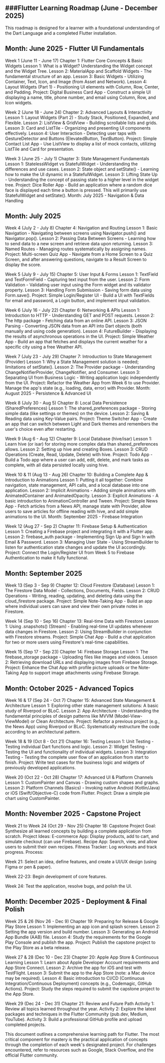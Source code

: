 ###Flutter Learning Roadmap (June - December 2025)
---

This roadmap is designed for a learner with a foundational understanding of the Dart Language and a completed Flutter installation.

Month: June 2025 - Flutter UI Fundamentals
---

Week 1 (June 11 - June 17)
Chapter 1: Flutter Core Concepts & Basic Widgets
Lesson 1: What is a Widget? Understanding the Widget concept and the Widget Tree.
Lesson 2: MaterialApp and Scaffold Widgets - The fundamental structure of an app.
Lesson 3: Basic Widgets - Utilizing Container, Text, Icon, and Image (from Asset and Network).
Lesson 4: Layout Widgets (Part 1) - Positioning UI elements with Column, Row, Center, and Padding.
Project: Digital Business Card App - Construct a simple UI displaying a name, title, phone number, and email using Column, Row, and Icon widgets.

Week 2 (June 18 - June 24)
Chapter 2: Advanced Layouts & Interactivity
Lesson 1: Layout Widgets (Part 2) - Study Stack, Positioned, Expanded, and Flexible.
Lesson 2: ListView & GridView - Building scrollable lists and grids.
Lesson 3: Card and ListTile - Organizing and presenting UI components effectively.
Lesson 4: User Interaction - Detecting user taps with GestureDetector and Buttons (ElevatedButton, TextButton).
Project: Simple Contact List App - Use ListView to display a list of mock contacts, utilizing ListTile and Card for presentation.


Week 3 (June 25 - July 1)
Chapter 3: State Management Fundamentals
Lesson 1: StatelessWidget vs StatefulWidget - Understanding the differences and use cases.
Lesson 2: State object and setState() - Learning how to make the UI dynamic in a StatefulWidget.
Lesson 3: Lifting State Up - Understanding the concept of passing state to a higher level in the widget tree.
Project: Dice Roller App - Build an application where a random dice face is displayed each time a button is pressed. This will primarily use StatefulWidget and setState().
Month: July 2025 - Navigation & Data Handling

Month: July 2025
---
Week 4 (July 2 - July 8)
Chapter 4: Navigation and Routing
Lesson 1: Basic Navigation - Navigating between screens using Navigator.push() and Navigator.pop().
Lesson 2: Passing Data Between Screens - Learning how to send data to a new screen and retrieve data upon returning.
Lesson 3: Named Routes - Managing routes systematically by assigning names.
Project: Multi-screen Quiz App - Navigate from a Home Screen to a Quiz Screen, and after answering questions, navigate to a Result Screen to display the score.


Week 5 (July 9 - July 15)
Chapter 5: User Input & Forms
Lesson 1: TextField and TextFormField - Capturing text input from the user.
Lesson 2: Form Validation - Validating user input using the Form widget and its validator property.
Lesson 3: Handling Form Submission - Saving form data using Form.save().
Project: Simple Login/Register UI - Build a UI with TextFields for email and password, a Login button, and implement input validation.


Week 6 (July 16 - July 22)
Chapter 6: Networking & APIs
Lesson 1: Introduction to HTTP - Understanding GET and POST requests.
Lesson 2: The http package - Fetching data from an online API.
Lesson 3: JSON Parsing - Converting JSON data from an API into Dart objects (both manually and using code generation).
Lesson 4: FutureBuilder - Displaying the results of asynchronous operations in the UI.
Project: Simple Weather App - Build an app that fetches and displays the current weather for a specific city using a free Weather API.


Week 7 (July 23 - July 29)
Chapter 7: Introduction to State Management (Provider)
Lesson 1: Why a State Management solution is needed; limitations of setState().
Lesson 2: The Provider package - Understanding ChangeNotifierProvider, ChangeNotifier, and Consumer.
Lesson 3: Separating UI from Business Logic - Writing application logic independently from the UI.
Project: Refactor the Weather App from Week 6 to use Provider. Manage the app's state (e.g., loading, data, error) with Provider.
Month: August 2025 - Persistence & Advanced UI


Week 8 (July 30 - Aug 5)
Chapter 8: Local Data Persistence (SharedPreferences)
Lesson 1: The shared_preferences package - Storing simple data (like settings or themes) on the device.
Lesson 2: Saving & Reading data using Key-Value pairs.
Project: Theme Switcher App - Create an app that can switch between Light and Dark themes and remembers the user's choice even after restarting.


Week 9 (Aug 6 - Aug 12)
Chapter 9: Local Database (hive/isar)
Lesson 1: Learn hive (or isar) for storing more complex data than shared_preferences allows.
Lesson 2: Setting up hive and creating Boxes.
Lesson 3: CRUD Operations (Create, Read, Update, Delete) with hive.
Project: Todo App - Build a Todo app where a user can add, edit, delete, and mark tasks as complete, with all data persisted locally using hive.


Week 10 & 11 (Aug 13 - Aug 26)
Chapter 10: Building a Complete App & Introduction to Animations
Lesson 1: Putting it all together: Combine navigation, state management, API calls, and a local database into one application.
Lesson 2: Implicit Animations - Adding simple animations with AnimatedContainer and AnimatedOpacity.
Lesson 3: Explicit Animations - A basic introduction to AnimationController and Tween.
Project: Simple News App - Fetch articles from a News API, manage state with Provider, allow users to save articles for offline reading with hive, and add simple animations to the UI.
Month: September 2025 - Firebase Integration


Week 12 (Aug 27 - Sep 2)
Chapter 11: Firebase Setup & Authentication
Lesson 1: Creating a Firebase project and integrating it with a Flutter app.
Lesson 2: firebase_auth package - Implementing Sign Up and Sign In with Email & Password.
Lesson 3: Managing User State - Using StreamBuilder to listen for authentication state changes and update the UI accordingly.
Project: Connect the Login/Register UI from Week 5 to Firebase Authentication to make it fully functional.


Month: September 2025
---
Week 13 (Sep 3 - Sep 9)
Chapter 12: Cloud Firestore (Database)
Lesson 1: The Firestore Data Model - Collections, Documents, Fields.
Lesson 2: CRUD Operations - Writing, reading, updating, and deleting data using the cloud_firestore package.
Project: Simple Note-Taking App - Build an app where individual users can save and view their own private notes in Firestore.


Week 14 (Sep 10 - Sep 16)
Chapter 13: Real-time Data with Firestore
Lesson 1: Using .snapshots() (Stream) - Enabling real-time UI updates whenever data changes in Firestore.
Lesson 2: Using StreamBuilder in conjunction with Firestore streams.
Project: Simple Chat App - Build a chat application for two or more users using Firestore's real-time capabilities.


Week 15 (Sep 17 - Sep 23)
Chapter 14: Firebase Storage
Lesson 1: The firebase_storage package - Uploading files like images and videos.
Lesson 2: Retrieving download URLs and displaying images from Firebase Storage.
Project: Enhance the Chat App with profile picture uploads or the Note-Taking App to support image attachments using Firebase Storage.


Month: October 2025 - Advanced Topics
---
Week 16 & 17 (Sep 24 - Oct 7)
Chapter 15: Advanced State Management & Architecture
Lesson 1: Exploring other state management solutions: A basic study of Riverpod or BLoC.
Lesson 2: App Architecture - Understanding the fundamental principles of design patterns like MVVM (Model-View-ViewModel) or Clean Architecture.
Project: Refactor a previous project (e.g., the News App) using Riverpod or BLoC. Systematically restructure the code according to an architectural pattern.


Week 18 & 19 (Oct 8 - Oct 21)
Chapter 16: Testing
Lesson 1: Unit Testing - Testing individual Dart functions and logic.
Lesson 2: Widget Testing - Testing the UI and functionality of individual widgets.
Lesson 3: Integration Testing - Testing the complete user flow of an application from start to finish.
Project: Write test cases for the business logic and widgets of previously developed applications.


Week 20 (Oct 22 - Oct 28)
Chapter 17: Advanced UI & Platform Channels
Lesson 1: CustomPainter and Canvas - Drawing custom shapes and graphs.
Lesson 2: Platform Channels (Basics) - Invoking native Android (Kotlin/Java) or iOS (Swift/Objective-C) code from Flutter.
Project: Draw a simple pie chart using CustomPainter.


Month: November 2025 - Capstone Project
---
Week 21 to Week 24 (Oct 29 - Nov 25)
Chapter 18: Capstone Project
Goal: Synthesize all learned concepts by building a complete application from scratch.
Project Ideas:
E-commerce App: Display products, add to cart, and simulate checkout (can use Firebase).
Recipe App: Search, view, and allow users to submit their own recipes.
Fitness Tracker: Log workouts and track progress.
Process:


Week 21: Select an idea, define features, and create a UI/UX design (using Figma or pen & paper).

Week 22-23: Begin development of core features.

Week 24: Test the application, resolve bugs, and polish the UI.

Month: December 2025 - Deployment & Final Polish
---
Week 25 & 26 (Nov 26 - Dec 9)
Chapter 19: Preparing for Release & Google Play Store
Lesson 1: Implementing an app icon and splash screen.
Lesson 2: Setting the app version and build number.
Lesson 3: Generating an Android App Bundle (AAB) file.
Lesson 4: Study the requirements for the Google Play Console and publish the app.
Project: Publish the capstone project to the Play Store as a beta release.


Week 27 & 28 (Dec 10 - Dec 23)
Chapter 20: Apple App Store & Continuous Learning
Lesson 1: Learn about Apple Developer Account requirements and App Store Connect.
Lesson 2: Archive the app for iOS and test with TestFlight.
Lesson 3: Submit the app to the App Store (note: a Mac device may be required).
Lesson 4: Basic introduction to CI/CD (Continuous Integration/Continuous Deployment) concepts (e.g., Codemagic, GitHub Actions).
Project: Study the steps required to submit the capstone project to the App Store.


Week 29 (Dec 24 - Dec 31)
Chapter 21: Review and Future Path
Activity 1: Review all topics learned throughout the year.
Activity 2: Explore the latest packages and techniques in the Flutter Community (pub.dev, Medium, YouTube).
Activity 3: Build a professional GitHub profile and upload completed projects.

This document outlines a comprehensive learning path for Flutter. The most critical component for mastery is the practical application of concepts through the completion of each week's designated project. For challenges encountered, refer to resources such as Google, Stack Overflow, and the official Flutter community.
